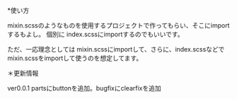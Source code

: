 *使い方

mixin.scssのようなものを使用するプロジェクトで作ってもらい、そこにimportするもよし。
個別に index.scssにimportするのでもいいです。

ただ、一応理念としては mixin.scssにimportして、さらに、index.scssなどでmixin.scssをimportして使うのを想定してます。

＊更新情報

ver0.0.1 partsにbuttonを追加。bugfixにclearfixを追加